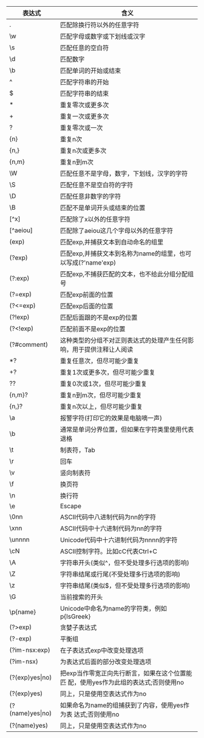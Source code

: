 |      表达式   |    含义          |
| ------------- |--------------|
| .      | 匹配除换行符以外的任意字符|
|\w|匹配字母或数字或下划线或汉字|
|\s|匹配任意的空白符|
|\d|匹配数字|
|\b|匹配单词的开始或结束|
|^|匹配字符串的开始|
|$|匹配字符串的结束|
|*|重复零次或更多次|
|+|重复一次或更多次|
|?|重复零次或一次|
|{n}|重复n次|
|{n,}|重复n次或更多次|
|{n,m}|重复n到m次|
|\W|匹配任意不是字母，数字，下划线，汉字的字符|
|\S|匹配任意不是空白符的字符|
|\D|匹配任意非数字的字符|
|\B|匹配不是单词开头或结束的位置|
|[^x]|匹配除了x以外的任意字符|
|[^aeiou]|匹配除了aeiou这几个字母以外的任意字符|
|(exp)|匹配exp,并捕获文本到自动命名的组里|
|(?<name>exp)|匹配exp,并捕获文本到名称为name的组里，也可以写成(?'name'exp)|
|(?:exp)|匹配exp,不捕获匹配的文本，也不给此分组分配组号|
|(?=exp)|匹配exp前面的位置|
|(?<=exp)|匹配exp后面的位置|
|(?!exp)|匹配后面跟的不是exp的位置|
|(?<!exp)|匹配前面不是exp的位置|
|(?#comment)|这种类型的分组不对正则表达式的处理产生任何影响，用于提供注释让人阅读|
|*?|重复任意次，但尽可能少重复|
|+?|重复1次或更多次，但尽可能少重复|
|??|重复0次或1次，但尽可能少重复|
|{n,m}?|重复n到m次，但尽可能少重复|
|{n,}?|重复n次以上，但尽可能少重复|
|\a|报警字符(打印它的效果是电脑嘀一声)|
|\b|通常是单词分界位置，但如果在字符类里使用代表退格|
|\t|制表符，Tab|
|\r|回车|
|\v|竖向制表符|
|\f|换页符|
|\n|换行符|
|\e|Escape|
|\0nn|ASCII代码中八进制代码为nn的字符|
|\xnn|ASCII代码中十六进制代码为nn的字符|
|\unnnn|Unicode代码中十六进制代码为nnnn的字符|
|\cN|ASCII控制字符。比如cC代表Ctrl+C|
|\A|字符串开头(类似^，但不受处理多行选项的影响)|
|\Z|字符串结尾或行尾(不受处理多行选项的影响)|
|\z|字符串结尾(类似$，但不受处理多行选项的影响)|
|\G|当前搜索的开头|
|\p{name}|Unicode中命名为name的字符类，例如p{IsGreek}|
|(?>exp)|贪婪子表达式|
|(?<x>-<y>exp)|平衡组|
|(?im-nsx:exp)|在子表达式exp中改变处理选项|
|(?im-nsx)|为表达式后面的部分改变处理选项|
|(?(exp)yes&#124;no)|把exp当作零宽正向先行断言，如果在这个位置能匹 配，使用yes作为此组的表达式;否则使用no|
|(?(exp)yes)|同上，只是使用空表达式作为no|
|(?(name)yes&#124;no)|如果命名为name的组捕获到了内容，使用yes作为表 达式;否则使用no|
|(?(name)yes)|同上，只是使用空表达式作为no|
